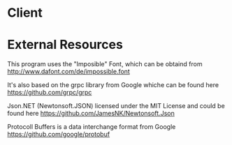 # Client

# External Resources
This program uses the "Imposible" Font, which can be obtaind from http://www.dafont.com/de/impossible.font

It's also based on the grpc library from Google whiche can be found here https://github.com/grpc/grpc

Json.NET (Newtonsoft.JSON) licensed under the MIT License and could be found here https://github.com/JamesNK/Newtonsoft.Json

Protocoll Buffers is a data interchange format from Google https://github.com/google/protobuf
